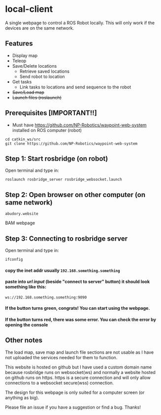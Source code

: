 # local-client

A single webpage to control a ROS Robot locally. This will only work if the devices are on the same network.

## Features

- Display map
- Teleop
- Save/Delete locations
    - Retrieve saved locations
    - Send robot to location
- Get tasks
    - Link tasks to locations and send sequence to the robot
- ~~Save/Load map~~
- ~~Launch files (roslaunch)~~

## Prerequisites **[IMPORTANT!!]**
- Must have https://github.com/NP-Robotics/waypoint-web-system installed on ROS computer (robot)
```
cd catkin_ws/src
git clone https://github.com/NP-Robotics/waypoint-web-system
```

## Step 1: Start rosbridge (on robot)
Open terminal and type in:
```
roslaunch rosbridge_server rosbridge_websocket.launch
```

## Step 2: Open browser on other computer (on same network)

```
abudory.website
```
BAM webpage

## Step 3: Connecting to rosbridge server
Open terminal and type in:
```
ifconfig
```
#### copy the inet addr usually ```192.168.something.something```

#### paste into _url input_ (beside "connect to server" button) it should look something like this:
```
ws://192.168.something.something:9090
```

#### If the button turns green, congrats! You can start using the webpage. 
#### If the button turns red, there was some error. You can check the error by opening the console

## Other notes
The load map, save map and launch file sections are not usable as I have not uploaded the services needed for them to function.

This website is hosted on github but I have used a custom domain name because rosbridge runs on websocket(ws) and normally a website hosted on github runs on https. https is a secure connection and will only allow connections to a websocket secure(wss) connection.

The design for this webpage is only suited for a computer screen (or anything as big).

Please file an issue if you have a suggestion or find a bug. Thanks!
